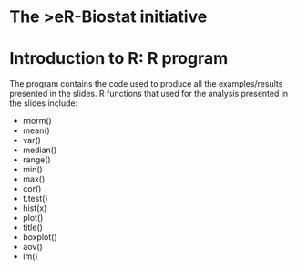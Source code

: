 # The >eR-Biostat initiative
# Introduction to R: R program
The program  contains the code used to produce all the examples/results presented in the slides. R functions that used for the analysis presented in the slides include:
* rnorm()
* mean()
* var()
* median()
* range()
* min()
* max()
* cor()
* t.test()
* hist(x)
* plot()
* title()
* boxplot()
* aov()
* lm()

